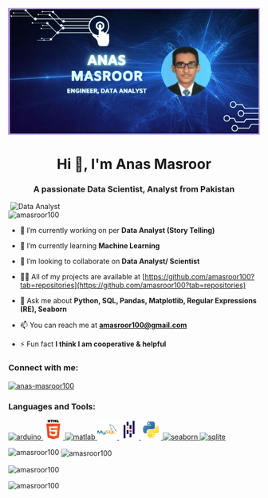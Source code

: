 ![logo](https://github.com/amasroor100/amasroor100/blob/main/Banner.JPG)
<h1 align="center">Hi 👋, I'm Anas Masroor</h1>
<h3 align="center">A passionate Data Scientist, Analyst from Pakistan</h3>

<img align ="right" alt="Data Analyst" width="500" src="https://i.pinimg.com/originals/fc/71/63/fc71635c7f1b09ed30413f59bb749582.gif">

<p align="left"> <img src="https://komarev.com/ghpvc/?username=amasroor100&label=Profile%20views&color=0e75b6&style=flat" alt="amasroor100" /> </p>

- 🔭 I’m currently working on per **Data Analyst (Story Telling)**

- 🌱 I’m currently learning **Machine Learning**

- 👯 I’m looking to collaborate on **Data Analyst/ Scientist**

- 👨‍💻 All of my projects are available at [https://github.com/amasroor100?tab=repositories](https://github.com/amasroor100?tab=repositories)

- 💬 Ask me about **Python, SQL, Pandas, Matplotlib, Regular Expressions (RE), Seaborn**

- 📫 You can reach me at **amasroor100@gmail.com**

- ⚡ Fun fact **I think I am cooperative & helpful**

<h3 align="left">Connect with me:</h3>
<p align="left">
<a href="https://linkedin.com/in/anas-masroor100" target="blank"><img align="center" src="https://raw.githubusercontent.com/rahuldkjain/github-profile-readme-generator/master/src/images/icons/Social/linked-in-alt.svg" alt="anas-masroor100" height="30" width="40" /></a>
</p>

<h3 align="left">Languages and Tools:</h3>
<p align="left"> <a href="https://www.arduino.cc/" target="_blank" rel="noreferrer"> <img src="https://cdn.worldvectorlogo.com/logos/arduino-1.svg" alt="arduino" width="40" height="40"/> </a> <a href="https://www.w3.org/html/" target="_blank" rel="noreferrer"> <img src="https://raw.githubusercontent.com/devicons/devicon/master/icons/html5/html5-original-wordmark.svg" alt="html5" width="40" height="40"/> </a> <a href="https://www.mathworks.com/" target="_blank" rel="noreferrer"> <img src="https://upload.wikimedia.org/wikipedia/commons/2/21/Matlab_Logo.png" alt="matlab" width="40" height="40"/> </a> <a href="https://www.mysql.com/" target="_blank" rel="noreferrer"> <img src="https://raw.githubusercontent.com/devicons/devicon/master/icons/mysql/mysql-original-wordmark.svg" alt="mysql" width="40" height="40"/> </a> <a href="https://pandas.pydata.org/" target="_blank" rel="noreferrer"> <img src="https://raw.githubusercontent.com/devicons/devicon/2ae2a900d2f041da66e950e4d48052658d850630/icons/pandas/pandas-original.svg" alt="pandas" width="40" height="40"/> </a> <a href="https://www.python.org" target="_blank" rel="noreferrer"> <img src="https://raw.githubusercontent.com/devicons/devicon/master/icons/python/python-original.svg" alt="python" width="40" height="40"/> </a> <a href="https://seaborn.pydata.org/" target="_blank" rel="noreferrer"> <img src="https://seaborn.pydata.org/_images/logo-mark-lightbg.svg" alt="seaborn" width="40" height="40"/> </a> <a href="https://www.sqlite.org/" target="_blank" rel="noreferrer"> <img src="https://www.vectorlogo.zone/logos/sqlite/sqlite-icon.svg" alt="sqlite" width="40" height="40"/> </a> </p>

<p><img align="left" src="https://github-readme-stats.vercel.app/api/top-langs?username=amasroor100&show_icons=true&locale=en&layout=compact" alt="amasroor100" /></p>

<p>&nbsp;<img align="center" src="https://github-readme-stats.vercel.app/api?username=amasroor100&show_icons=true&locale=en" alt="amasroor100" /></p>

<p><img align="center" src="https://github-readme-streak-stats.herokuapp.com/?user=amasroor100&" alt="amasroor100" /></p><p><img align="center" src="https://github-readme-streak-stats.herokuapp.com/?user=amasroor100&" alt="amasroor100" /></p>
